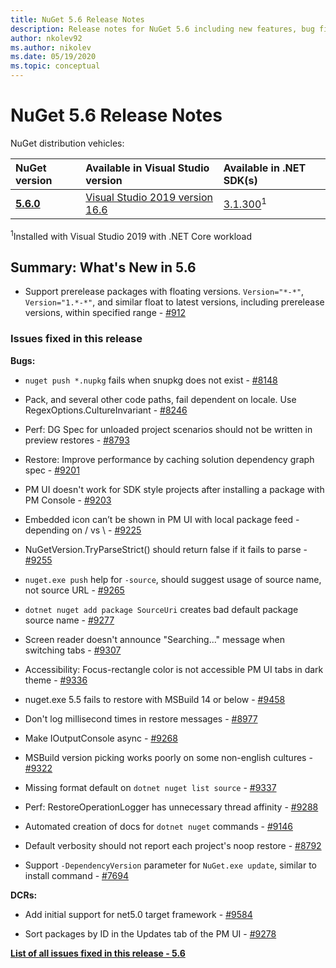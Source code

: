 ```yaml
---
title: NuGet 5.6 Release Notes
description: Release notes for NuGet 5.6 including new features, bug fixes, and DCRs.
author: nkolev92
ms.author: nikolev
ms.date: 05/19/2020
ms.topic: conceptual
---
```


# NuGet 5.6 Release Notes

NuGet distribution vehicles:

| NuGet version | Available in Visual Studio version| Available in .NET SDK(s)|
|:---|:---|:---|
| [**5.6.0**](https://nuget.org/downloads) | [Visual Studio 2019 version 16.6](https://visualstudio.microsoft.com/downloads/) | [3.1.300](https://dotnet.microsoft.com/download/dotnet-core/3.1)<sup>1</sup> |

<sup>1</sup>Installed with Visual Studio 2019 with .NET Core workload

## Summary: What's New in 5.6

* Support prerelease packages with floating versions. `Version="*-*"`, `Version="1.*-*"`, and similar float to latest versions, including prerelease versions, within specified range  - [#912](https://github.com/NuGet/Home/issues/912)

### Issues fixed in this release

**Bugs:**

* `nuget push *.nupkg` fails when snupkg does not exist - [#8148](https://github.com/NuGet/Home/issues/8148)

* Pack, and several other code paths, fail dependent on locale. Use RegexOptions.CultureInvariant - [#8246](https://github.com/NuGet/Home/issues/8246)

* Perf: DG Spec for unloaded project scenarios should not be written in preview restores - [#8793](https://github.com/NuGet/Home/issues/8793)

* Restore: Improve performance by caching solution dependency graph spec - [#9201](https://github.com/NuGet/Home/issues/9201)

* PM UI doesn't work for SDK style projects after installing a package with PM Console - [#9203](https://github.com/NuGet/Home/issues/9203)

* Embedded icon can’t be shown in PM UI with local package feed - depending on / vs \ - [#9225](https://github.com/NuGet/Home/issues/9225)

* NuGetVersion.TryParseStrict() should return false if it fails to parse - [#9255](https://github.com/NuGet/Home/issues/9255)

* `nuget.exe push` help for `-source`, should suggest usage of source name, not source URL - [#9265](https://github.com/NuGet/Home/issues/9265)

* `dotnet nuget add package SourceUri`  creates bad default package source name - [#9277](https://github.com/NuGet/Home/issues/9277)

* Screen reader doesn't announce "Searching..." message when switching tabs - [#9307](https://github.com/NuGet/Home/issues/9307)

* Accessibility: Focus-rectangle color is not accessible PM UI tabs in dark theme - [#9336](https://github.com/NuGet/Home/issues/9336)

* nuget.exe 5.5 fails to restore with MSBuild 14 or below - [#9458](https://github.com/NuGet/Home/issues/9458)

* Don't log millisecond times in restore messages - [#8977](https://github.com/NuGet/Home/issues/8977)

* Make IOutputConsole async - [#9268](https://github.com/NuGet/Home/issues/9268)

* MSBuild version picking works poorly on some non-english cultures - [#9322](https://github.com/NuGet/Home/issues/9322)

* Missing format default on `dotnet nuget list source` - [#9337](https://github.com/NuGet/Home/issues/9337)

* Perf: RestoreOperationLogger has unnecessary thread affinity - [#9288](https://github.com/NuGet/Home/issues/9288)

* Automated creation of docs for `dotnet nuget` commands - [#9146](https://github.com/NuGet/Home/issues/9146)

* Default verbosity should not report each project's noop restore - [#8792](https://github.com/NuGet/Home/issues/8792)

* Support `-DependencyVersion` parameter for `NuGet.exe update`, similar to install command - [#7694](https://github.com/NuGet/Home/issues/7694)


**DCRs:**

* Add initial support for net5.0 target framework - [#9584](https://github.com/NuGet/Home/issues/9584)

* Sort packages by ID in the Updates tab of the PM UI - [#9278](https://github.com/NuGet/Home/issues/9278)


**[List of all issues fixed in this release - 5.6](https://app.zenhub.com/workspaces/nuget-client-team-55aec9a240305cf007585881/reports/release?release=5e3b2080c4b30708e48bf9f3)**
